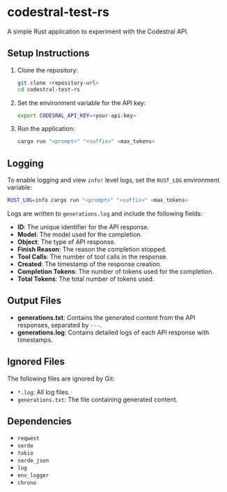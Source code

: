 # codestral-test-rs

A simple Rust application to experiment with the Codestral API.

## Setup Instructions
1. Clone the repository:
   ```bash
   git clone <repository-url>
   cd codestral-test-rs
   ```
2. Set the environment variable for the API key:
   ```bash
   export CODESRAL_API_KEY=<your-api-key>
   ```
3. Run the application:
   ```bash
   cargo run "<prompt>" "<suffix>" <max_tokens>
   ```

## Logging
To enable logging and view `info!` level logs, set the `RUST_LOG` environment variable:
```bash
RUST_LOG=info cargo run "<prompt>" "<suffix>" <max_tokens>
```

Logs are written to `generations.log` and include the following fields:
- **ID**: The unique identifier for the API response.
- **Model**: The model used for the completion.
- **Object**: The type of API response.
- **Finish Reason**: The reason the completion stopped.
- **Tool Calls**: The number of tool calls in the response.
- **Created**: The timestamp of the response creation.
- **Completion Tokens**: The number of tokens used for the completion.
- **Total Tokens**: The total number of tokens used.

## Output Files
- **generations.txt**: Contains the generated content from the API responses, separated by `---`.
- **generations.log**: Contains detailed logs of each API response with timestamps.

## Ignored Files
The following files are ignored by Git:
- `*.log`: All log files.
- `generations.txt`: The file containing generated content.

## Dependencies
- `reqwest`
- `serde`
- `tokio`
- `serde_json`
- `log`
- `env_logger`
- `chrono`
